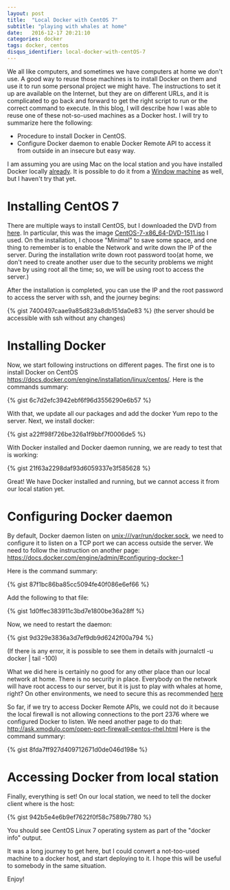 ```yaml
---
layout: post
title:  "Local Docker with CentOS 7"
subtitle: "playing with whales at home"
date:   2016-12-17 20:21:10
categories: docker
tags: docker, centos
disqus_identifier: local-docker-with-centOS-7
---
```

We all like computers, and sometimes we have computers at home we don't use. A good way to reuse those machines is to install Docker on them and use it to run some personal project we might have. The instructions to set it up are available on the Internet, but they are on different URLs, and it is complicated to go back and forward to get the right script to run or the correct command to execute. In this blog, I will describe how I was able to reuse one of these not-so-used machines as a Docker host. I will try to summarize here the following:

- Procedure to install Docker in CentOS.
- Configure Docker daemon to enable Docker Remote API to access it from outside in an insecure but easy way.

I am assuming you are using Mac on the local station and you have installed Docker locally [already](https://docs.docker.com/engine/installation/mac/). It is possible to do it from a [Window machine](https://docs.docker.com/engine/installation/windows/) as well, but I haven't try that yet.

# Installing CentOS 7
There are multiple ways to install CentOS, but I downloaded the DVD from [here](https://www.centos.org/download/). In particular, this was the image [CentOS-7-x86_64-DVD-1511.iso](http://isoredirect.centos.org/centos/7/isos/x86_64/CentOS-7-x86_64-DVD-1511.iso) I used. On the installation, I choose "Minimal" to save some space, and one thing to remember is to enable the Network and write down the IP of the server. During the installation write down root password too(at home, we don't need to create another user due to the security problems we might have by using root all the time; so, we will be using root to access the server.)

After the installation is completed, you can use the IP and the root password to access the server with ssh, and the journey begins:

{% gist 7400497caae9a85d823a8db151da0e83 %}
(the server should be accessible with ssh without any changes)

# Installing Docker
Now, we start following instructions on different pages. The first one is to install Docker on CentOS <https://docs.docker.com/engine/installation/linux/centos/>. Here is the commands summary:

{% gist 6c7d2efc3942ebf6f96d3556290e6b57 %}

With that, we update all our packages and add the docker Yum repo to the server. Next, we install docker:

{% gist a22ff98f726be326a1f9bbf7f0006de5 %}

With Docker installed and Docker daemon running, we are ready to test that is working:

{% gist 21f63a2298daf93d6059337e3f585628 %}

Great! We have Docker installed and running, but we cannot access it from our local station yet. 

# Configuring Docker daemon
By default, Docker daemon listen on [unix:///var/run/docker.sock](https://docs.docker.com/engine/reference/api/docker_remote_api/), we need to configure it to listen on a TCP port we can access outside the server. We need to follow the instruction on another page: <https://docs.docker.com/engine/admin/#configuring-docker-1>

Here is the command summary:

{% gist 87f1bc86ba85cc5094fe40f086e6ef66 %}

Add the following to that file:

{% gist 1d0ffec383911c3bd7e1800be36a28ff %}

Now, we need to restart the daemon:

{% gist 9d329e3836a3d7ef9db9d6242f00a794 %}

(If there is any error, it is possible to see them in details with journalctl -u docker | tail -100)

What we did here is certainly no good for any other place than our local network at home. There is no security in place. Everybody on the network will have root access to our server, but it is just to play with whales at home, right? On other environments, we need to secure this as recommended [here](https://docs.docker.com/engine/admin/#configuring-docker-1)

So far, if we try to access Docker Remote APIs, we could not do it because the local firewall is not allowing connections to the port 2376 where we configured Docker to listen. We need another page to do that: <http://ask.xmodulo.com/open-port-firewall-centos-rhel.html>
Here is the command summary:

{% gist 8fda7ff927d409712671d0de046d198e %}

# Accessing Docker from local station

Finally, everything is set! On our local station, we need to tell the docker client where is the host:

{% gist 942b5e4e6b9ef7622f0f58c7589b7780 %}

You should see CentOS Linux 7 operating system as part of the "docker info" output.

It was a long journey to get here, but I could convert a not-too-used machine to a docker host, and start deploying to it. I hope this will be useful to somebody in the same situation.

Enjoy!



